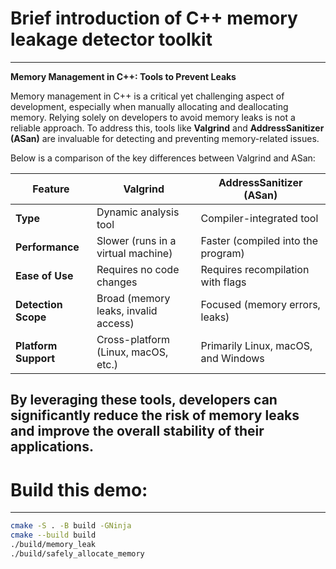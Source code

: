 # Brief introduction of C++ memory leakage detector toolkit
---
**Memory Management in C++: Tools to Prevent Leaks**

Memory management in C++ is a critical yet challenging aspect of development, especially when manually allocating and deallocating memory. Relying solely on developers to avoid memory leaks is not a reliable approach. To address this, tools like **Valgrind** and **AddressSanitizer (ASan)** are invaluable for detecting and preventing memory-related issues.

Below is a comparison of the key differences between Valgrind and ASan:

| **Feature**         | **Valgrind**                             | **AddressSanitizer (ASan)**             |
|-----------------|--------------------------------------|-------------------------------------|
| **Type**            | Dynamic analysis tool                | Compiler-integrated tool            |
| **Performance**     | Slower (runs in a virtual machine)   | Faster (compiled into the program)  |
| **Ease of Use**     | Requires no code changes             | Requires recompilation with flags   |
| **Detection Scope** | Broad (memory leaks, invalid access) | Focused (memory errors, leaks)      |
| **Platform Support**| Cross-platform (Linux, macOS, etc.)  | Primarily Linux, macOS, and Windows |

By leveraging these tools, developers can significantly reduce the risk of memory leaks and improve the overall stability of their applications.
---

# Build this demo:
---
```bash
cmake -S . -B build -GNinja
cmake --build build
./build/memory_leak
./build/safely_allocate_memory
```
